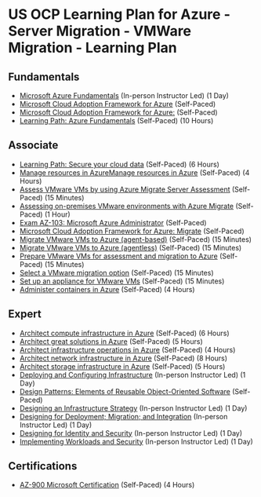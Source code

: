 # US OCP Learning Plan for Azure - Server Migration - VMWare Migration - Learning Plan

## Fundamentals

* [Microsoft Azure Fundamentals](https://www.microsoft.com/learning/course.aspx?cid=AZ-900T01) (In-person Instructor Led) (1 Day)
* [Microsoft Cloud Adoption Framework for Azure](https://docs.microsoft.com/en-us/learn/modules/microsoft-cloud-adoption-framework-for-azure/) (Self-Paced)
* [Microsoft Cloud Adoption Framework for Azure:](https://docs.microsoft.com/en-us/azure/cloud-adoption-framework/) (Self-Paced)
* [Learning Path: Azure Fundamentals](https://docs.microsoft.com/en-us/learn/paths/azure-fundamentals/) (Self-Paced) (10 Hours)

## Associate

* [Learning Path: Secure your cloud data](https://docs.microsoft.com/en-us/learn/paths/secure-your-cloud-data/) (Self-Paced) (6 Hours)
* [Manage resources in AzureManage resources in Azure](https://docs.microsoft.com/en-us/learn/paths/manage-resources-in-azure/) (Self-Paced) (4 Hours)
* [Assess VMware VMs by using Azure Migrate Server Assessment](https://docs.microsoft.com/en-us/azure/migrate/tutorial-assess-vmware) (Self-Paced) (15 Minutes)
* [Assessing on-premises VMware environments with Azure Migrate](https://www.microsoft.com/handsonlabs/selfpacedlabs/details/SP-AZ100085) (Self-Paced) (1 Hour)
* [Exam AZ-103: Microsoft Azure Administrator](https://docs.microsoft.com/en-us/learn/certifications/exams/az-103) (Self-Paced)
* [Microsoft Cloud Adoption Framework for Azure: Migrate](https://docs.microsoft.com/en-us/azure/cloud-adoption-framework/migrate/) (Self-Paced)
* [Migrate VMware VMs to Azure (agent-based)](https://docs.microsoft.com/en-us/azure/migrate/tutorial-migrate-vmware-agent) (Self-Paced) (15 Minutes)
* [Migrate VMware VMs to Azure (agentless)](https://docs.microsoft.com/en-us/azure/migrate/tutorial-migrate-vmware) (Self-Paced) (15 Minutes)
* [Prepare VMware VMs for assessment and migration to Azure](https://docs.microsoft.com/en-us/azure/migrate/tutorial-prepare-vmware) (Self-Paced) (15 Minutes)
* [Select a VMware migration option](https://docs.microsoft.com/en-us/azure/migrate/server-migrate-overview) (Self-Paced) (15 Minutes)
* [Set up an appliance for VMware VMs](https://docs.microsoft.com/en-us/azure/migrate/how-to-set-up-appliance-vmware) (Self-Paced) (15 Minutes)
* [Administer containers in Azure](https://docs.microsoft.com/en-us/learn/paths/administer-containers-in-azure/) (Self-Paced) (4 Hours)

## Expert

* [Architect compute infrastructure in Azure](https://docs.microsoft.com/en-us/learn/paths/architect-compute-infrastructure/) (Self-Paced) (6 Hours)
* [Architect great solutions in Azure](https://docs.microsoft.com/en-us/learn/paths/architect-great-solutions-in-azure/) (Self-Paced) (5 Hours)
* [Architect infrastructure operations in Azure](https://docs.microsoft.com/en-us/learn/paths/architect-infrastructure-operations/) (Self-Paced) (4 Hours)
* [Architect network infrastructure in Azure](https://docs.microsoft.com/en-us/learn/paths/architect-network-infrastructure/) (Self-Paced) (8 Hours)
* [Architect storage infrastructure in Azure](https://docs.microsoft.com/en-us/learn/paths/architect-storage-infrastructure/) (Self-Paced) (5 Hours)
* [Deploying and Configuring Infrastructure](https://www.microsoft.com/learning/course.aspx?cid=AZ-300T01) (In-person Instructor Led) (1 Day)
* [Design Patterns: Elements of Reusable Object-Oriented Software](https://www.amazon.com/Design-Patterns-Elements-Reusable-Object-Oriented/dp/0201633612) (Self-Paced)
* [Designing an Infrastructure Strategy](https://www.microsoft.com/learning/course.aspx?cid=AZ-301T04) (In-person Instructor Led) (1 Day)
* [Designing for Deployment; Migration; and Integration](https://www.microsoft.com/learning/course.aspx?cid=AZ-301T03) (In-person Instructor Led) (1 Day)
* [Designing for Identity and Security](https://www.microsoft.com/learning/course.aspx?cid=AZ-301T01) (In-person Instructor Led) (1 Day)
* [Implementing Workloads and Security](https://www.microsoft.com/learning/course.aspx?cid=AZ-300T02) (In-person Instructor Led) (1 Day)

## Certifications

* [AZ-900 Microsoft Certification](https://docs.microsoft.com/en-us/learn/certifications/exams/az-900) (Self-Paced) (4 Hours)
